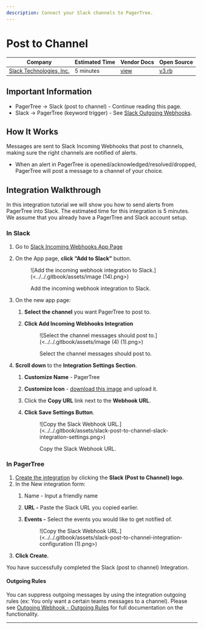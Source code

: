 ```yaml
---
description: Connect your Slack channels to PagerTree.
---
```


# Post to Channel

| Company                                        | Estimated Time | Vendor Docs                                                | Open Source                                                                                                                      |
| ---------------------------------------------- | -------------- | ---------------------------------------------------------- | -------------------------------------------------------------------------------------------------------------------------------- |
| [Slack Technologies, Inc.](https://slack.com/) | 5 minutes      | [view](https://slack.com/apps/A0F7XDUAZ-incoming-webhooks) | [v3.rb](https://github.com/PagerTree/pager\_tree-integrations/blob/main/app/models/pager\_tree/integrations/channel/slack/v3.rb) |

## Important Information

* PagerTree -> Slack (post to channel) - Continue reading this page.
* Slack -> PagerTree (keyword trigger) - See [Slack Outgoing Webhooks](outgoing-webhook.md).

## How It Works

Messages are sent to Slack Incoming Webhooks that post to channels, making sure the right channels are notified of alerts.

* When an alert in PagerTree is opened/acknowledged/resolved/dropped, PagerTree will post a message to a channel of your choice.

## Integration Walkthrough

In this integration tutorial we will show you how to send alerts from PagerTree into Slack. The estimated time for this integration is 5 minutes. We assume that you already have a PagerTree and Slack account setup.

### In Slack

1. Go to [Slack Incoming Webhooks App Page](https://slack.com/apps/A0F7XDUAZ-incoming-webhooks)
2.  On the App page, **click “Add to Slack”** button.

    <figure>![Add the incoming webhook integration to Slack.](<../../.gitbook/assets/image (14).png>)<figcaption><p>Add the incoming webhook integration to Slack.</p></figcaption></figure>
3. On the new app page:
   1. **Select the channel** you want PagerTree to post to.
   2.  **Click Add Incoming Webhooks Integration**

       <figure>![Select the channel messages should post to.](<../../.gitbook/assets/image (4) (1).png>)<figcaption><p>Select the channel messages should post to.</p></figcaption></figure>
4. **Scroll down** to the **Integration Settings Section**.
   1. **Customize Name** - PagerTree
   2. **Customize Icon** - [download this image](https://pagertree.com/assets/img/logo/pagertree-icon-256-256.png) and upload it.
   3. Click the **Copy URL** link next to the **Webhook URL**.
   4.  **Click Save Settings Button**.

       <figure>![Copy the Slack Webhook URL.](<../../.gitbook/assets/slack-post-to-channel-slack-integration-settings.png>)<figcaption><p>Copy the Slack Webhook URL.</p></figcaption></figure>

### In PagerTree

1. [Create the integration](../introduction.md#create-an-integration) by clicking the **Slack (Post to Channel) logo**.
2. In the New integration form:
   1. Name - Input a friendly name
   2. **URL -** Paste the Slack URL you copied earlier.
   3.  **Events -** Select the events you would like to get notified of.

       <figure>![Copy the Slack Webhook URL.](<../../.gitbook/assets/slack-post-to-channel-integration-configuration (1).png>)<figcaption></figcaption></figure>
3. **Click Create.**

You have successfully completed the Slack (post to channel) Integration.

#### Outgoing Rules

You can suppress outgoing messages by using the integration outgoing rules (ex: You only want a certain teams messages to a channel). Please see [Outgoing Webhook - Outgoing Rules](../outgoing-webhook.md#outgoing-rules) for full documentation on the functionality.

***
